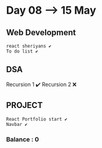 # Day 08 --> 15 May 

## Web Development
    react sheriyans ✔️
    To do list ✔️
    
## DSA
   Recursion 1 ✔️
   Recursion 2 ❌

## PROJECT
    React Portfolio start ✔️
    Navbar ✔️


### Balance : 0